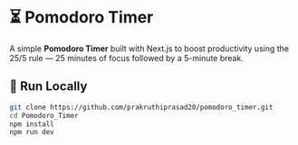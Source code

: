 # ⏳ Pomodoro Timer

A simple **Pomodoro Timer** built with Next.js to boost productivity using the 25/5 rule — 25 minutes of focus followed by a 5-minute break.  

## 🚀 Run Locally
```bash
git clone https://github.com/prakruthiprasad20/pomodoro_timer.git
cd Pomodoro_Timer
npm install
npm run dev
